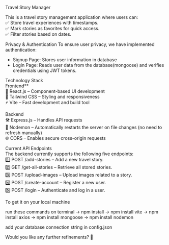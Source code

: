 
Travel Story Manager

This is a travel story management application where users can:  
✅ Store travel experiences with timestamps.  
✅ Mark stories as favorites for quick access.  
✅ Filter stories based on dates.  

Privacy & Authentication
To ensure user privacy, we have implemented authentication:  
- Signup Page: Stores user information in database  
- Login Page: Reads user data from the database(mongoose) and verifies credentials using JWT tokens.  

Technology Stack  
Frontend**  
🚀 React.js – Component-based UI development  
🎨 Tailwind CSS – Styling and responsiveness  
⚡ Vite – Fast development and build tool  

Backend  
🛠 Express.js – Handles API requests  
🔄 Nodemon – Automatically restarts the server on file changes (no need to refresh manually)  
🌐 CORS – Enables secure cross-origin requests  

Current API Endpoints  
The backend currently supports the following five endpoints:  
1️⃣ POST /add-stories – Add a new travel story.  
2️⃣ GET /get-all-stories – Retrieve all stored stories.  
3️⃣ POST /upload-images – Upload images related to a story.  
4️⃣ POST /create-account – Register a new user.  
5️⃣ POST /login – Authenticate and log in a user.  

To get it on your local machine 

run these commands on terminal
-> npm install
-> npm install vite
-> npm install axios
-> npm install mongoose 
-> npm install nodemon 


add your database connection string in config.json 

Would you like any further refinements? 🚀
